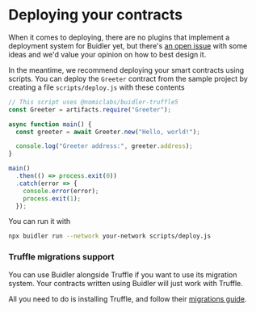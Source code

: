 # Deploying your contracts

When it comes to deploying, there are no plugins that implement
a deployment system for Buidler yet, but there's
[an open issue](https://github.com/nomiclabs/buidler/issues/381)
with some ideas and we'd value your opinion on how to best design it.

In the meantime, we recommend deploying your smart contracts using
scripts. You can deploy the `Greeter` contract from the sample project
by creating a file `scripts/deploy.js` with these contents

```js
// This script uses @nomiclabs/buidler-truffle5
const Greeter = artifacts.require("Greeter");

async function main() {
  const greeter = await Greeter.new("Hello, world!");

  console.log("Greeter address:", greeter.address);
}

main()
  .then(() => process.exit(0))
  .catch(error => {
    console.error(error);
    process.exit(1);
  });
```

You can run it with

```sh
npx buidler run --network your-network scripts/deploy.js
```

### Truffle migrations support

You can use Buidler alongside Truffle if you want to use its migration system.
Your contracts written using Buidler will just work with Truffle.

All you need to do is installing Truffle, and follow their [migrations guide](https://www.trufflesuite.com/docs/truffle/getting-started/running-migrations).
